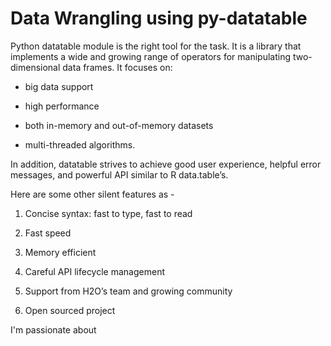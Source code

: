 Data Wrangling using py-datatable
============================

Python datatable module is the right tool for the task. It is a library that implements a wide and growing range of operators for manipulating two-dimensional data frames. It focuses on: 

- big data support

- high performance

- both in-memory and out-of-memory datasets

- multi-threaded algorithms. 

In addition, datatable strives to achieve good user experience, helpful error messages, and powerful API similar to R data.table’s.

Here are some other silent features as - 

1. Concise syntax: fast to type, fast to read

2. Fast speed

3. Memory efficient

4. Careful API lifecycle management

5. Support from H2O’s team and growing community

6. Open sourced project

I'm passionate about 
